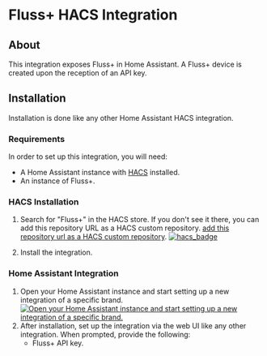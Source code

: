 # Fluss+ HACS Integration

## About
This integration exposes Fluss+ in Home Assistant. A Fluss+ device is created upon the reception of an API key.

## Installation
Installation is done like any other Home Assistant HACS integration.

### Requirements
In order to set up this integration, you will need:
- A Home Assistant instance with [HACS](https://hacs.xyz/) installed.
- An instance of Fluss+.

### HACS Installation
1. Search for "Fluss+" in the HACS store. If you don't see it there, you can add this repository URL as a HACS custom repository.
[add this repository url as a HACS custom repository](https://hacs.xyz/docs/faq/custom_repositories).
[![hacs_badge](https://img.shields.io/badge/HACS-Custom-41BDF5.svg?style=for-the-badge)](https://github.com/meichthys/uptime_kuma)

2. Install the integration.


### Home Assistant Integration
1. Open your Home Assistant instance and start setting up a new integration of a specific brand.
[![Open your Home Assistant instance and start setting up a new integration of a specific brand.](https://my.home-assistant.io/badges/brand.svg)](https://my.home-assistant.io/redirect/brand/?brand=+Uptime+Kuma)
2. After installation, set up the integration via the web UI like any other integration. When prompted, provide the following:
    - Fluss+ API key.

